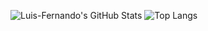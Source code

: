 ![Luis-Fernando's GitHub Stats](https://github-readme-stats.vercel.app/api?username=luis-fernando12&show_icons=true&theme=tokyonight)
![Top Langs](https://github-readme-stats.vercel.app/api/top-langs/?username=luis-fernando12&layout=compact&theme=tokyonight)
